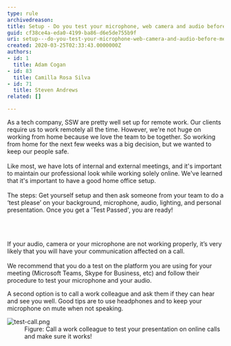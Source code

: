 ```yaml
---
type: rule
archivedreason: 
title: Setup - Do you test your microphone, web camera and audio before meetings?
guid: cf38ce4a-eda0-4199-ba86-d6e5de755b9f
uri: setup---do-you-test-your-microphone-web-camera-and-audio-before-meetings
created: 2020-03-25T02:33:43.0000000Z
authors:
- id: 1
  title: Adam Cogan
- id: 83
  title: Camilla Rosa Silva
- id: 71
  title: Steven Andrews
related: []

---
```



<p class="ssw15-rteElement-P">As a tech company, SSW are pretty well set up for remote work. Our clients require us to work remotely all the time. However, we're not huge on working from home because we love the team to be together. So working from home for the next few weeks was a big decision, but we wanted to keep our people safe.<br>&#160;<br>Like most, we have lots of internal and external meetings, and it's important to maintain our professional look while working solely online. We've learned that it's important to have a good home office setup.<br>&#160;<br>The steps&#58; Get yourself setup and then ask someone from your team to do a ‘test please’ on your background, microphone, audio, lighting, and personal presentation. Once you get a 'Test Passed', you are ready!​<br></p>
<br><excerpt class='endintro'></excerpt><br>
<p>​If your audio, camera or your microphone are not​ working properly, it’s very likely that you will have your communication affected on a call.<br><br>We recommend that you do a test on the platform you are using for your meeting (Microsoft Teams, Skype for Business, etc) and follow their procedure to test your microphone and your audio.</p><p>A second option is to call a work colleague and ask them if they can hear and see you well. Good tips are to use headphones and to keep your microphone on mute when not speaking.&#160;​<br></p><dl class="image"><dt><img src="/PublishingImages/test-call.png" alt="test-call.png" /></dt><dd>Figure&#58; Call a work colleague to test your presentation on online calls and make sure it works!</dd>
</dl>


